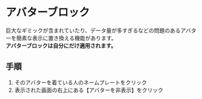 # アバターブロック
巨大なギミックが含まれていたり、データ量が多すぎるなどの問題のあるアバターを簡素な表示に置き換える機能があります。  
**アバターブロックは自分にだけ適用されます。**
## 手順
1. そのアバターを着ている人のネームプレートをクリック
2. 表示された画面の右上にある【アバターを非表示】をクリック
